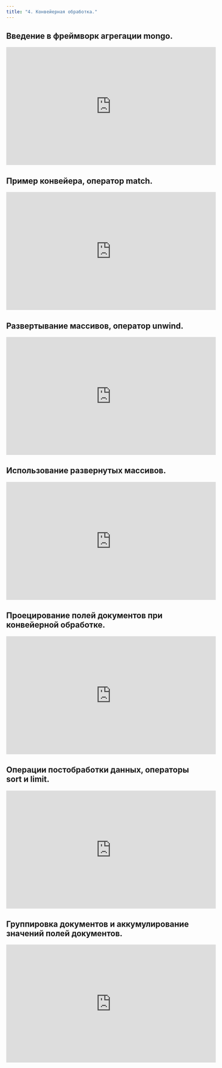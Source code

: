 ```yaml
---
title: "4. Конвейерная обработка."
---
```


## Введение в фреймворк агрегации mongo.

<iframe width="560" height="315" src="https://frontend.vh.yandex.ru/player/vZKxJiScgJQ0?from=partner&mute=0&autoplay=0&branding=0" allow="autoplay; fullscreen; accelerometer; gyroscope; picture-in-picture; encrypted-media" frameborder="0" scrolling="no" allowfullscreen></iframe>

## Пример конвейера, оператор match.

<iframe width="560" height="315" src="https://frontend.vh.yandex.ru/player/v3wQR2XKXGT8?from=partner&mute=0&autoplay=0&branding=0" allow="autoplay; fullscreen; accelerometer; gyroscope; picture-in-picture; encrypted-media" frameborder="0" scrolling="no" allowfullscreen></iframe>

## Развертывание массивов, оператор unwind.

<iframe width="560" height="315" src="https://frontend.vh.yandex.ru/player/vrP5O2yIyaHc?from=partner&mute=0&autoplay=0&branding=0" allow="autoplay; fullscreen; accelerometer; gyroscope; picture-in-picture; encrypted-media" frameborder="0" scrolling="no" allowfullscreen></iframe>

## Использование развернутых массивов.

<iframe width="560" height="315" src="https://frontend.vh.yandex.ru/player/vebaXhhZPYjw?from=partner&mute=0&autoplay=0&branding=0" allow="autoplay; fullscreen; accelerometer; gyroscope; picture-in-picture; encrypted-media" frameborder="0" scrolling="no" allowfullscreen></iframe>

## Проецирование полей документов при конвейерной обработке.

<iframe width="560" height="315" src="https://frontend.vh.yandex.ru/player/vbNV7dqAEP2k?from=partner&mute=0&autoplay=0&branding=0" allow="autoplay; fullscreen; accelerometer; gyroscope; picture-in-picture; encrypted-media" frameborder="0" scrolling="no" allowfullscreen></iframe>

## Операции постобработки данных, операторы sort и limit.

<iframe width="560" height="315" src="https://frontend.vh.yandex.ru/player/vOIw4RehtOH4?from=partner&mute=0&autoplay=0&branding=0" allow="autoplay; fullscreen; accelerometer; gyroscope; picture-in-picture; encrypted-media" frameborder="0" scrolling="no" allowfullscreen></iframe>

## Группировка документов и аккумулирование значений полей документов.

<iframe width="560" height="315" src="https://frontend.vh.yandex.ru/player/vwiQ1T6Qopx4?from=partner&mute=0&autoplay=0&branding=0" allow="autoplay; fullscreen; accelerometer; gyroscope; picture-in-picture; encrypted-media" frameborder="0" scrolling="no" allowfullscreen></iframe>




